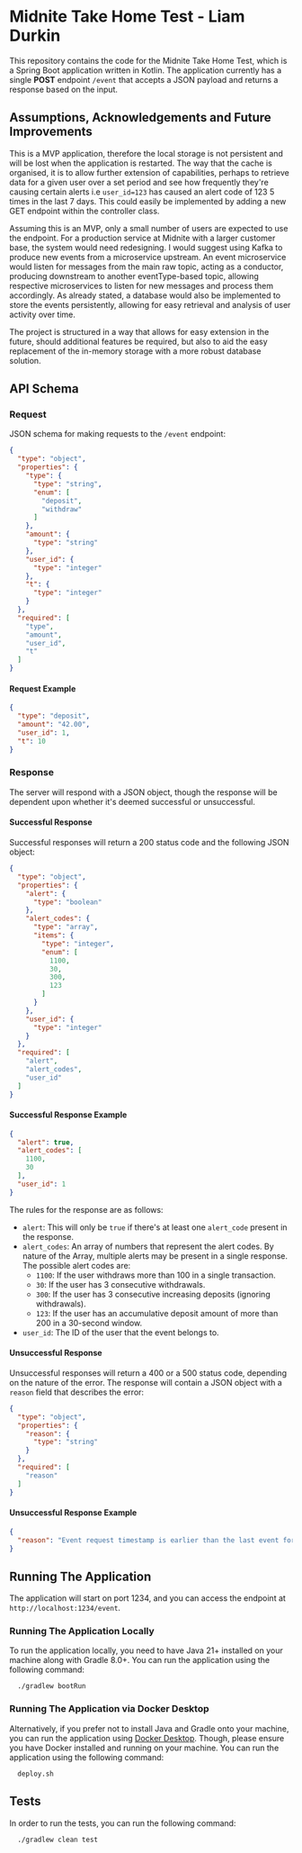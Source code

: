 # Midnite Take Home Test - Liam Durkin

This repository contains the code for the Midnite Take Home Test, which is a Spring Boot application written in Kotlin.
The application currently has a single **POST** endpoint `/event` that accepts a JSON payload and returns a response
based on the input.

## Assumptions, Acknowledgements and Future Improvements

This is a MVP application, therefore the local storage is not persistent and will be lost when the application is
restarted. The way that the cache is organised, it is to allow further extension of capabilities, perhaps to retrieve
data for a given user over a set period and see how frequently they're causing certain alerts i.e `user_id=123` has
caused an alert code of 123 5 times in the last 7 days. This could easily be implemented by adding a new GET endpoint
within the controller class.

Assuming this is an MVP, only a small number of users are expected to use the endpoint. For a production service at
Midnite with a larger customer base, the system would need redesigning. I would suggest using Kafka to produce new
events from a microservice upstream. An event microservice would listen for messages from the main raw topic, acting as
a conductor, producing downstream to another eventType-based topic, allowing respective microservices to listen for new
messages and process them accordingly. As already stated, a database would also be implemented to store the events
persistently, allowing for easy retrieval and analysis of user activity over time.

The project is structured in a way that allows for easy extension in the future, should additional features be required,
but also to aid the easy replacement of the in-memory storage with a more robust database solution.

## API Schema

### Request

JSON schema for making requests to the `/event` endpoint:

```json
{
  "type": "object",
  "properties": {
    "type": {
      "type": "string",
      "enum": [
        "deposit",
        "withdraw"
      ]
    },
    "amount": {
      "type": "string"
    },
    "user_id": {
      "type": "integer"
    },
    "t": {
      "type": "integer"
    }
  },
  "required": [
    "type",
    "amount",
    "user_id",
    "t"
  ]
}
```

#### Request Example

```json
{
  "type": "deposit",
  "amount": "42.00",
  "user_id": 1,
  "t": 10
}
```

### Response

The server will respond with a JSON object, though the response will be dependent upon whether it's deemed successful or
unsuccessful.

#### Successful Response

Successful responses will return a 200 status code and the following JSON object:

```json
{
  "type": "object",
  "properties": {
    "alert": {
      "type": "boolean"
    },
    "alert_codes": {
      "type": "array",
      "items": {
        "type": "integer",
        "enum": [
          1100,
          30,
          300,
          123
        ]
      }
    },
    "user_id": {
      "type": "integer"
    }
  },
  "required": [
    "alert",
    "alert_codes",
    "user_id"
  ]
}
```

#### Successful Response Example

```json
{
  "alert": true,
  "alert_codes": [
    1100,
    30
  ],
  "user_id": 1
}
```

The rules for the response are as follows:

- `alert`: This will only be `true` if there's at least one `alert_code` present in the response.
- `alert_codes`: An array of numbers that represent the alert codes. By nature of the Array, multiple alerts may be
  present in a single response. The possible alert codes are:
    - `1100`: If the user withdraws more than 100 in a single transaction.
    - `30`: If the user has 3 consecutive withdrawals.
    - `300`: If the user has 3 consecutive increasing deposits (ignoring withdrawals).
    - `123`: If the user has an accumulative deposit amount of more than 200 in a 30-second window.
- `user_id`: The ID of the user that the event belongs to.

#### Unsuccessful Response

Unsuccessful responses will return a 400 or a 500 status code, depending on the nature of the error. The response will
contain a JSON object with a `reason` field that describes the error:

```json
{
  "type": "object",
  "properties": {
    "reason": {
      "type": "string"
    }
  },
  "required": [
    "reason"
  ]
}
```

#### Unsuccessful Response Example

```json
{
  "reason": "Event request timestamp is earlier than the last event for userId: 1. All events must be increasing in timestamp order and unique per user"
}
```

## Running The Application

The application will start on port 1234, and you can access the endpoint at `http://localhost:1234/event`.

### Running The Application Locally

To run the application locally, you need to have Java 21+ installed on your machine along with Gradle 8.0+.
You can run the application using the following command:

```
  ./gradlew bootRun
```

### Running The Application via Docker Desktop

Alternatively, if you prefer not to install Java and Gradle onto your machine, you can run the application using [Docker
Desktop](https://www.docker.com/products/docker-desktop/). Though, please ensure you have Docker installed and running
on your machine.
You can run the application using the following command:

```
  deploy.sh
```

## Tests

In order to run the tests, you can run the following command:

```
  ./gradlew clean test
```
